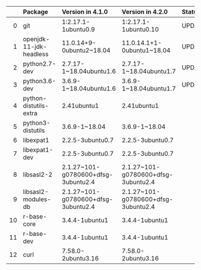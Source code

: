 <!-- markdown-link-check-disable -->

|    | Package                 | Version in 4.1.0                    | Version in 4.2.0                    | Status   |
|---:|:------------------------|:------------------------------------|:------------------------------------|:---------|
|  0 | git                     | 1:2.17.1-1ubuntu0.9                 | 1:2.17.1-1ubuntu0.10                | UPDATED  |
|  1 | openjdk-11-jdk-headless | 11.0.14+9-0ubuntu2~18.04            | 11.0.14.1+1-0ubuntu1~18.04          | UPDATED  |
|  2 | python2.7-dev           | 2.7.17-1~18.04ubuntu1.6             | 2.7.17-1~18.04ubuntu1.7             | UPDATED  |
|  3 | python3.6-dev           | 3.6.9-1~18.04ubuntu1.6              | 3.6.9-1~18.04ubuntu1.7              | UPDATED  |
|  4 | python-distutils-extra  | 2.41ubuntu1                         | 2.41ubuntu1                         |          |
|  5 | python3-distutils       | 3.6.9-1~18.04                       | 3.6.9-1~18.04                       |          |
|  6 | libexpat1               | 2.2.5-3ubuntu0.7                    | 2.2.5-3ubuntu0.7                    |          |
|  7 | libexpat1-dev           | 2.2.5-3ubuntu0.7                    | 2.2.5-3ubuntu0.7                    |          |
|  8 | libsasl2-2              | 2.1.27~101-g0780600+dfsg-3ubuntu2.4 | 2.1.27~101-g0780600+dfsg-3ubuntu2.4 |          |
|  9 | libsasl2-modules-db     | 2.1.27~101-g0780600+dfsg-3ubuntu2.4 | 2.1.27~101-g0780600+dfsg-3ubuntu2.4 |          |
| 10 | r-base-core             | 3.4.4-1ubuntu1                      | 3.4.4-1ubuntu1                      |          |
| 11 | r-base-dev              | 3.4.4-1ubuntu1                      | 3.4.4-1ubuntu1                      |          |
| 12 | curl                    | 7.58.0-2ubuntu3.16                  | 7.58.0-2ubuntu3.16                  |          |